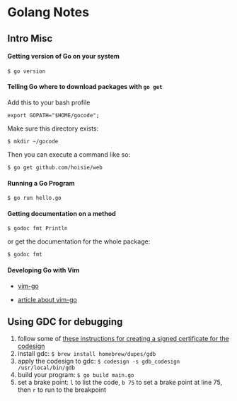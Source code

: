 # Golang Notes

## Intro Misc

#### Getting version of Go on your system

    $ go version

 
#### Telling Go where to download packages with `go get`

Add this to your bash profile

    export GOPATH="$HOME/gocode";
    
Make sure this directory exists:

    $ mkdir ~/gocode
    
Then you can execute a command like so:

    $ go get github.com/hoisie/web
    
    
#### Running a Go Program

    $ go run hello.go
    
#### Getting documentation on a method

    $ godoc fmt Println
    
or get the documentation for the whole package:

    $ godoc fmt
    
#### Developing Go with Vim

* [vim-go](https://github.com/fatih/vim-go)

* [article about vim-go](http://blog.gopheracademy.com/vimgo-development-environment)

## Using GDC for debugging

1. follow some of [these instructions for creating a signed certificate for the codesign](http://www.opensource.apple.com/source/lldb/lldb-69/docs/code-signing.txt)
2. install gdc: `$ brew install homebrew/dupes/gdb`
3. apply the codesign to gdc: `$ codesign -s gdb_codesign /usr/local/bin/gdb`
4. build your program: `$ go build main.go`
5. set a brake point: `l` to list the code, `b 75` to set a brake point at line 75, then `r` to run to the breakpoint